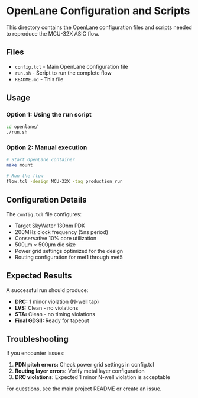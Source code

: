 # OpenLane Configuration and Scripts

This directory contains the OpenLane configuration files and scripts needed to reproduce the MCU-32X ASIC flow.

## Files

- `config.tcl` - Main OpenLane configuration file
- `run.sh` - Script to run the complete flow
- `README.md` - This file

## Usage

### Option 1: Using the run script
```bash
cd openlane/
./run.sh
```

### Option 2: Manual execution
```bash
# Start OpenLane container
make mount

# Run the flow
flow.tcl -design MCU-32X -tag production_run
```

## Configuration Details

The `config.tcl` file configures:
- Target SkyWater 130nm PDK
- 200MHz clock frequency (5ns period)
- Conservative 10% core utilization
- 500µm × 500µm die size
- Power grid settings optimized for the design
- Routing configuration for met1 through met5

## Expected Results

A successful run should produce:
- **DRC:** 1 minor violation (N-well tap)
- **LVS:** Clean - no violations
- **STA:** Clean - no timing violations
- **Final GDSII:** Ready for tapeout

## Troubleshooting

If you encounter issues:

1. **PDN pitch errors:** Check power grid settings in config.tcl
2. **Routing layer errors:** Verify metal layer configuration
3. **DRC violations:** Expected 1 minor N-well violation is acceptable

For questions, see the main project README or create an issue.
